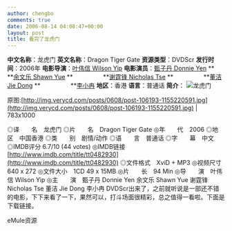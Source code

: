 ```yaml
---
author: chengbo
comments: true
date: 2006-08-14 04:08:47+00:00
layout: post
title: 看完了龙虎门
---
```


**中文名称**：龙虎门
**英文名称**：Dragon Tiger Gate
**资源类型**：DVDScr
**发行时间**：2006年
**电影导演**：[叶伟信 Wilson   Yip](http://search.verycd.com/artist/%E5%8F%B6%E4%BC%9F%E4%BF%A1+Wilson+Yip)
**电影演员**：[甄子丹 Donnie   Yen](http://search.verycd.com/artist/%E7%94%84%E5%AD%90%E4%B8%B9+Donnie+Yen)
**　　　　　**[余文乐 Shawn   Yue](http://search.verycd.com/artist/%E4%BD%99%E6%96%87%E4%B9%90+Shawn+Yue)
**　　　　　**[谢霆锋 Nicholas   Tse](http://search.verycd.com/artist/%E8%B0%A2%E9%9C%86%E9%94%8B+Nicholas+Tse)
**　　　　　**[董洁 Jie Dong](http://search.verycd.com/artist/%E8%91%A3%E6%B4%81+Jie+Dong)
**　　　　　**[李小冉](http://search.verycd.com/artist/%E6%9D%8E%E5%B0%8F%E5%86%89)
**地区**：香港
**语言**：普通话
**简介**：
![龙虎门](http://img.verycd.com/posts/0608/post-106193-1155220591.jpg)

原图:[http://img.verycd.com/posts/0608/post-106193-1155220591.jpg](http://img.verycd.com/posts/0608/post-106193-1155220591.jpg)   | 783x1000

◎译　　名　龙虎门
◎片　　名　Dragon Tiger Gate
◎年　　代　2006
◎地　　区　中国香港
◎类　　别　剧情/动作
◎语　　言　普通话
◎字　　幕　中文
◎IMDB评分 6.7/10 (44 votes)
◎IMDB链接 [http://www.imdb.com/title/tt0482930](http://www.imdb.com/title/tt0482930)
◎文件格式　XviD + MP3
◎视频尺寸　640 x 272
◎文件大小　1CD 49 x 15MB
◎片　　长　94 Min
◎导　　演　叶伟信 Wilson Yip
◎主　　演　甄子丹 Donnie Yen
余文乐 Shawn Yue
谢霆锋 Nicholas Tse
董洁 Jie Dong
李小冉
DVDScr出来了，之前就听说是一部还不错的电影，下下来看了一下，果然可以，打斗场面很精彩，总之值得一看啦。下面是下载链接。

eMule资源
        